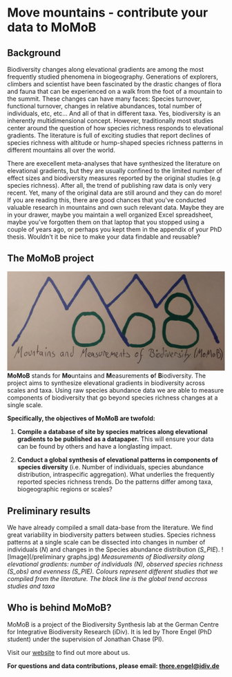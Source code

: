 # Move mountains - contribute your data to MoMoB

## Background
Biodiversity changes along elevational gradients are among the most frequently studied phenomena in biogeography. Generations of explorers, climbers and scientist have been fascinated by the drastic changes of flora and fauna that can be experienced on a walk from the foot of a mountain to the summit. These changes can have many faces: Species turnover, functional turnover, changes in relative abundances, total number of individuals, etc, etc... And all of that in different taxa. Yes, biodiversity is an inherently multidimensional concept. However, traditionally most studies center around the question of how species richness responds to elevational gradients. The literature is full of exciting studies that report declines of species richness with altitude or hump-shaped species richness patterns in different mountains all over the world. 

There are execellent meta-analyses that have synthesized the literature on elevational gradients, but they are usually confined to the limited number of effect sizes and biodiversity measures reported by the original studies (e.g species richness). After all, the trend of publishing raw data is only very recent. Yet, many of the original data are still around and they can do more! If you are reading this, there are good chances that you've conducted valuable research in mountains and own such relevant data. Maybe they are in your drawer, maybe you maintain a well organized Excel spreadsheet, maybe you've forgotten them on that laptop that you stopped using a couple of years ago, or perhaps you kept them in the appendix of your PhD thesis. Wouldn't it be nice to make your data findable and reusable? 

## The MoMoB project
![Image](/IMG_20190306_191255918.jpg)
**MoMoB** stands for **Mo**untains and **M**easurements **o**f **B**iodiversity. The project aims to synthesize elevational gradients in biodiversity across scales and taxa. Using raw species abundance data we are able to measure components of biodiversity that go beyond species richness changes at a single scale. 

**Specifically, the objectives of MoMoB are twofold:**

1. **Compile a database of site by species matrices along elevational gradients to be published as a datapaper.** This will ensure your data can be found by others and have a longlasting impact.

2. **Conduct a global synthesis of elevational patterns in components of species diversity** (i.e. Number of individuals, species abundance distribution, intraspecific aggregation). What underlies the frequently reported species richness trends. Do the patterns differ among taxa, biogeographic regions or scales?

## Preliminary results
We have already compiled a small data-base from the literature. We find great variability in biodiversity patters between studies. Species richness patterns at a single scale can be dissected into changes in number of individuals (*N*) and changes in the Species abundance distribution (*S_PIE*).
![Image](/preliminary graphs.jpg)
*Measurements of Biodiversity along elevational gradients:  number of individuals (N), observed species richness (S_obs) and evenness (S_PIE). Colours represent different studies that we compiled from the literature. The black line is the global trend accross studies and taxa* 

## Who is behind MoMoB?
MoMoB is a project of the Biodiversity Synthesis lab at the German Centre for Integrative Biodiversity Research (iDiv). It is led by Thore Engel (PhD student) under the supervision of Jonathan Chase (PI).

Visit our [website](https://www.idiv.de/groups_and_people/core_groups/synthesis.html) to find out more about us.

**For questions and data contributions, please email: thore.engel@idiv.de**

